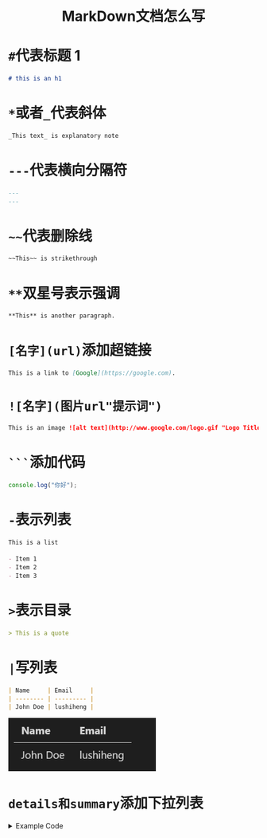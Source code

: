 <h1 align ="center">MarkDown文档怎么写</h1>

# `#`代表标题 1

```md
# this is an h1
```

# `*`或者`_`代表斜体

```md
_This text_ is explanatory note
```

<!-- Horizontal Rule -->

# `---`代表横向分隔符

```md
---
---
```

# `~~`代表删除线

```md
~~This~~ is strikethrough
```

# `**`双星号表示强调

```md
**This** is another paragraph.
```

# `[名字](url)`添加超链接

```md
This is a link to [Google](https://google.com).
```

# `![名字](图片url"提示词")`

```md
This is an image ![alt text](http://www.google.com/logo.gif "Logo Title Text 1")
```

# ` ``` `添加代码

```js
console.log("你好");
```

# `-`表示列表

```md
This is a list

- Item 1
- Item 2
- Item 3
```

# `>`表示目录

```md
> This is a quote
```

# `|`写列表

```md
| Name     | Email     |
| -------- | --------- |
| John Doe | lushiheng |
```

![alt text](README_Images/README/image.png)

# `details和summary`添加下拉列表

<details>

<summary>Example Code</summary>

```js
console.log("你好");
```
